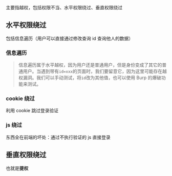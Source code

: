 主要指越权，包括权限不当、水平权限绕过、垂直权限绕过

## 水平权限绕过

包括信息遍历（用户可以直接通过修改查询 id 查询他人的数据）

### 信息遍历

> 信息遍历属于水平越权，因为用户还是普通用户，但是身份变成了其它的普通用户。当遇到带有`id=xxx`的页面时，我们要留意它，因为这里可能存在越权漏洞。我们可以手动测试，将`id`改为其他值，也可以使用 Burp 的爆破功能来测试。

### cookie 绕过

利用 cookie 跳过登录验证
### js 绕过

东西全在前端的坏处：通过不执行验证的 js 直接登录

## 垂直权限绕过

也就是**提权**

